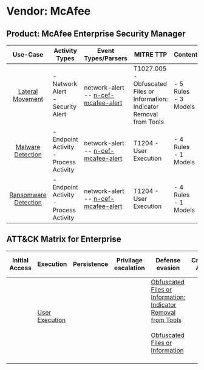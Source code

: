 Vendor: McAfee
==============
Product: McAfee Enterprise Security Manager
-------------------------------------------
|                              Use-Case                               | Activity Types                            | Event Types/Parsers                                                                            | MITRE TTP                                                                     | Content                   |
|:-------------------------------------------------------------------:| ----------------------------------------- | ---------------------------------------------------------------------------------------------- | ----------------------------------------------------------------------------- | ------------------------- |
|     [Lateral Movement](../UseCases/usecase_lateral_movement.md)     | - Network Alert<br>- Security Alert       |  network-alert<br> -- [n-cef-mcafee-alert](../Parsers/parserContent_n-cef-mcafee-alert.md)<br> | T1027.005 - Obfuscated Files or Information: Indicator Removal from Tools<br> |  - 5 Rules<br> - 3 Models |
|    [Malware Detection](../UseCases/usecase_malware_detection.md)    | - Endpoint Activity<br>- Process Activity |  network-alert<br> -- [n-cef-mcafee-alert](../Parsers/parserContent_n-cef-mcafee-alert.md)<br> | T1204 - User Execution<br>                                                    |  - 4 Rules<br> - 1 Models |
| [Ransomware Detection](../UseCases/usecase_ransomware_detection.md) | - Endpoint Activity<br>- Process Activity |  network-alert<br> -- [n-cef-mcafee-alert](../Parsers/parserContent_n-cef-mcafee-alert.md)<br> | T1204 - User Execution<br>                                                    |  - 4 Rules<br> - 1 Models |

ATT&CK Matrix for Enterprise
----------------------------
| Initial Access | Execution                                                           | Persistence | Privilage escalation | Defense evasion                                                                                                                                                                                            | Credential Access | Discovery | Lateral Movement | Collection | Command and Control | Exfiltration | Impact |
| -------------- | ------------------------------------------------------------------- | ----------- | -------------------- | ---------------------------------------------------------------------------------------------------------------------------------------------------------------------------------------------------------- | ----------------- | --------- | ---------------- | ---------- | ------------------- | ------------ | ------ |
|                | [User Execution](https://attack.mitre.org/techniques/T1204)<br><br> |             |                      | [Obfuscated Files or Information: Indicator Removal from Tools](https://attack.mitre.org/techniques/T1027/005)<br><br>[Obfuscated Files or Information](https://attack.mitre.org/techniques/T1027)<br><br> |                   |           |                  |            |                     |              |        |